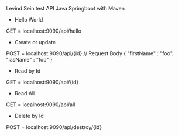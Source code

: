 Levind Sein test API Java Springboot with Maven

+ Hello World

GET = localhost:9090/api/hello

+ Create or update

POST = localhost:9090/api/{id}
// Request Body
{
   "firstName" : "foo",
   "lasName" : "foo"
}

+ Read by Id

GET = localhost:9090/api/{id}

+ Read All

GET = localhost:9090/api/all

+ Delete by Id

POST = localhost:9090/api/destroy/{id}